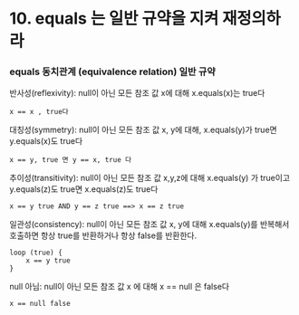 # 10. equals 는 일반 규약을 지켜 재정의하라

### equals 동치관계 (equivalence relation) 일반 규약

반사성(reflexivity): null이 아닌 모든 참조 값 x에 대해 x.equals(x)는 true다

```
x == x , true다
```

대칭성(symmetry): null이 아닌 모든 참조 값 x, y에 대해, x.equals(y)가 true면 y.equals(x)도 true다

```
x == y, true 면 y == x, true 다
```

추이성(transitivity): null이 아닌 모든 참조 값 x,y,z에 대해 x.equals(y) 가 true이고 y.equals(z)도 true면 x.equals(z)도 true다

```
x == y true AND y == z true ==> x == z true
```

일관성(consistency): null이 아닌 모든 참조 값 x, y에 대해 x.equals(y)를 반복해서 호출하면 항상 true를 반환하거나 항상 false를 반환한다.

```
loop (true) {
    x == y true 
}
```

null 아님: null이 아닌 모든 참조 값 x 에 대해 x == null 은 false다

```
x == null false
```
